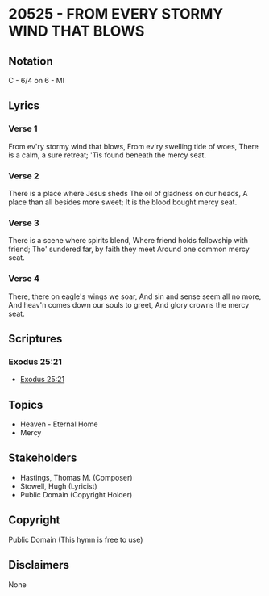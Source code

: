 # 20525 - FROM EVERY STORMY WIND THAT BLOWS

## Notation

C - 6/4 on 6 - MI

## Lyrics

### Verse 1

From ev'ry stormy wind that blows, From ev'ry swelling tide of woes, There is a calm, a sure retreat; 'Tis found beneath the mercy seat.

### Verse 2

There is a place where Jesus sheds The oil of gladness on our heads, A place than all besides more sweet; It is the blood bought mercy seat. 

### Verse 3

There is a scene where spirits blend, Where friend holds fellowship with friend; Tho' sundered far, by faith they meet Around one common mercy seat.

### Verse 4

There, there on eagle's wings we soar, And sin and sense seem all no more, And heav'n comes down our souls to greet, And glory crowns the mercy seat.


## Scriptures

### Exodus 25:21

- [Exodus 25:21](https://www.biblegateway.com/passage/?search=Exodus%2025%3A21)


## Topics

- Heaven - Eternal Home
- Mercy

## Stakeholders

- Hastings, Thomas M. (Composer)
- Stowell, Hugh (Lyricist)
- Public Domain (Copyright Holder)

## Copyright

Public Domain
(This hymn is free to use)

## Disclaimers

None

